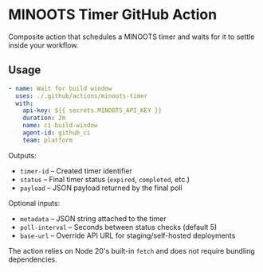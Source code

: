 # MINOOTS Timer GitHub Action

Composite action that schedules a MINOOTS timer and waits for it to settle inside your workflow.

## Usage

```yaml
- name: Wait for build window
  uses: ./.github/actions/minoots-timer
  with:
    api-key: ${{ secrets.MINOOTS_API_KEY }}
    duration: 2m
    name: ci-build-window
    agent-id: github_ci
    team: platform
```

Outputs:

- `timer-id` – Created timer identifier
- `status` – Final timer status (`expired`, `completed`, etc.)
- `payload` – JSON payload returned by the final poll

Optional inputs:

- `metadata` – JSON string attached to the timer
- `poll-interval` – Seconds between status checks (default 5)
- `base-url` – Override API URL for staging/self-hosted deployments

The action relies on Node 20's built-in `fetch` and does not require bundling dependencies.

